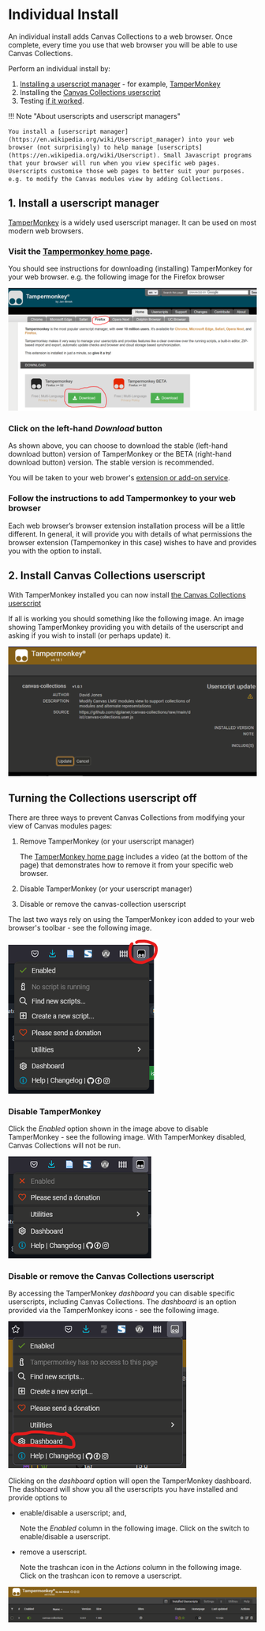 # Individual Install

An individual install adds Canvas Collections to a web browser. Once complete, every time you use that web browser you will be able to use Canvas Collections.

Perform an individual install by:

1. [Installing a userscript manager](#install-a-userscript-manager) - for example, [TamperMonkey](https://www.tampermonkey.net/)
2. Installing the [Canvas Collections userscript](https://github.com/djplaner/canvas-collections/raw/main/release/canvas-collections.user.js)
3. Testing [if it worked](is-it-working.md).

!!! Note "About userscripts and userscript managers"

    You install a [userscript manager](https://en.wikipedia.org/wiki/Userscript_manager) into your web browser (not surprisingly) to help manage [userscripts](https://en.wikipedia.org/wiki/Userscript). Small Javascript programs that your browser will run when you view specific web pages. Userscripts customise those web pages to better suit your purposes. e.g. to modify the Canvas modules view by adding Collections.


## 1. Install a userscript manager

[TamperMonkey](https://www.tampermonkey.net/) is a widely used userscript manager. It can be used on most modern web browsers. 

### Visit the [Tampermonkey home page](https://www.tampermonkey.net/).

You should see instructions for downloading (installing) TamperMonkey for your web browser. e.g. the following image for the Firefox browser


![Screenshot of Canvas Collections userscript install page](pics/tamperMonkeyHome.png)  

### Click on the left-hand _Download_ button

As shown above, you can choose to download the stable (left-hand download button) version of TamperMonkey or the BETA (right-hand download button) version. The stable version is recommended.

You will be taken to your web brower's [extension or add-on service](https://en.wikipedia.org/wiki/Browser_extension).

### Follow the instructions to add Tampermonkey to your web browser

Each web browser’s browser extension installation process will be a little different. In general, it will provide you with details of what permissions the browser extension (Tampemonkey in this case) wishes to have and provides you with the option to install.

## 2. Install Canvas Collections userscript

With TamperMonkey installed you can now install [the Canvas Collections userscript](https://github.com/djplaner/canvas-collections/raw/main/dist/canvas-collections.user.js)

If all is working you should something like the following image. An image showing TamperMonkey providing you with details of the userscript and asking if you wish to install (or perhaps update) it.

![](pics/tamperMonkeyInstallCC.png)  


## Turning the Collections userscript off

There are three ways to prevent Canvas Collections from modifying your view of Canvas modules pages:

1. Remove TamperMonkey (or your userscript manager)

    The [TamperMonkey home page](https://www.tampermonkey.net/) includes a video (at the bottom of the page) that demonstrates how to remove it from your specific web browser.

2. Disable TamperMonkey (or your userscript manager)
3. Disable or remove the canvas-collection userscript

The last two ways rely on using the TamperMonkey icon added to your web browser's toolbar - see the following image.

![](pics/toolBarIcon.png)  

### Disable TamperMonkey

Click the _Enabled_ option shown in the image above to disable TamperMonkey - see the following image. With TamperMonkey disabled, Canvas Collections will not be run.

![](pics/toolbarDisabled.png)  

### Disable or remove the Canvas Collections userscript

By accessing the TamperMonkey _dashboard_ you can disable specific userscripts, including Canvas Collections. The _dashboard_ is an option provided via the TamperMonkey icons - see the following image.

![](pics/toolbarDashboard.png)  

Clicking on the _dashboard_ option will open the TamperMonkey dashboard. The dashboard will show you all the userscripts you have installed and provide options to 

- enable/disable a userscript; and,

    Note the _Enabled_ column in the following image. Click on the switch to enable/disable a userscript.
- remove a userscript.

    Note the trashcan icon in the _Actions_ column in the following image. Click on the trashcan icon to remove a userscript.

![](pics/dashboard.png)  